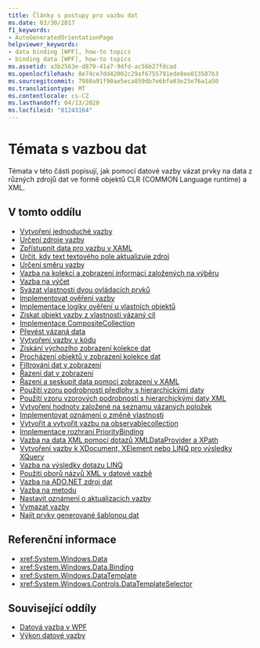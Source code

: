 ```yaml
---
title: Články s postupy pro vazbu dat
ms.date: 03/30/2017
f1_keywords:
- AutoGeneratedOrientationPage
helpviewer_keywords:
- data binding [WPF], how-to topics
- binding data [WPF], how-to topics
ms.assetid: a3b2563e-d879-41a7-9dfd-ac56b27fdcad
ms.openlocfilehash: 8e74ce7dd42002c29af6755791ede8ee013587b3
ms.sourcegitcommit: 7980a91f90ae5eca859db7e6bfa03e23e76a1a50
ms.translationtype: MT
ms.contentlocale: cs-CZ
ms.lasthandoff: 04/13/2020
ms.locfileid: "81243164"
---
```

# <a name="data-binding-how-to-topics"></a>Témata s vazbou dat

Témata v této části popisují, jak pomocí datové vazby vázat prvky na data z různých zdrojů dat ve formě objektů CLR (COMMON Language runtime) a XML.

## <a name="in-this-section"></a>V tomto oddílu

- [Vytvoření jednoduché vazby](how-to-create-a-simple-binding.md)
- [Určení zdroje vazby](how-to-specify-the-binding-source.md)
- [Zpřístupnit data pro vazbu v XAML](how-to-make-data-available-for-binding-in-xaml.md)
- [Určit, kdy text textového pole aktualizuje zdroj](how-to-control-when-the-textbox-text-updates-the-source.md)
- [Určení směru vazby](how-to-specify-the-direction-of-the-binding.md)
- [Vazba na kolekci a zobrazení informací založených na výběru](how-to-bind-to-a-collection-and-display-information-based-on-selection.md)
- [Vazba na výčet](how-to-bind-to-an-enumeration.md)
- [Svázat vlastnosti dvou ovládacích prvků](how-to-bind-the-properties-of-two-controls.md)
- [Implementovat ověření vazby](how-to-implement-binding-validation.md)
- [Implementace logiky ověření u vlastních objektů](how-to-implement-validation-logic-on-custom-objects.md)
- [Získat objekt vazby z vlastnosti vázaný cíl](how-to-get-the-binding-object-from-a-bound-target-property.md)
- [Implementace CompositeCollection](how-to-implement-a-compositecollection.md)
- [Převést vázaná data](how-to-convert-bound-data.md)
- [Vytvoření vazby v kódu](how-to-create-a-binding-in-code.md)
- [Získání výchozího zobrazení kolekce dat](how-to-get-the-default-view-of-a-data-collection.md)
- [Procházení objektů v zobrazení kolekce dat](how-to-navigate-through-the-objects-in-a-data-collectionview.md)
- [Filtrování dat v zobrazení](how-to-filter-data-in-a-view.md)
- [Řazení dat v zobrazení](how-to-sort-data-in-a-view.md)
- [Řazení a seskupit data pomocí zobrazení v XAML](how-to-sort-and-group-data-using-a-view-in-xaml.md)
- [Použití vzoru podrobností předlohy s hierarchickými daty](how-to-use-the-master-detail-pattern-with-hierarchical-data.md)
- [Použití vzoru vzorových podrobností s hierarchickými daty XML](how-to-use-the-master-detail-pattern-with-hierarchical-xml-data.md)
- [Vytvoření hodnoty založené na seznamu vázaných položek](how-to-produce-a-value-based-on-a-list-of-bound-items.md)
- [Implementovat oznámení o změně vlastnosti](how-to-implement-property-change-notification.md)
- [Vytvořit a vytvořit vazbu na observablecollection](how-to-create-and-bind-to-an-observablecollection.md)
- [Implementace rozhraní PriorityBinding](how-to-implement-prioritybinding.md)
- [Vazba na data XML pomocí dotazů XMLDataProvider a XPath](how-to-bind-to-xml-data-using-an-xmldataprovider-and-xpath-queries.md)
- [Vytvoření vazby k XDocument, XElement nebo LINQ pro výsledky XQuery](how-to-bind-to-xdocument-xelement-or-linq-for-xml-query-results.md)
- [Vazba na výsledky dotazu LINQ](how-to-bind-to-the-results-of-a-linq-query.md)
- [Použití oborů názvů XML v datové vazbě](how-to-use-xml-namespaces-in-data-binding.md)
- [Vazba na ADO.NET zdroj dat](how-to-bind-to-an-ado-net-data-source.md)
- [Vazba na metodu](how-to-bind-to-a-method.md)
- [Nastavit oznámení o aktualizacích vazby](how-to-set-up-notification-of-binding-updates.md)
- [Vymazat vazby](how-to-clear-bindings.md)
- [Najít prvky generované šablonou dat](how-to-find-datatemplate-generated-elements.md)

## <a name="reference"></a>Referenční informace

- <xref:System.Windows.Data>
- <xref:System.Windows.Data.Binding>
- <xref:System.Windows.DataTemplate>
- <xref:System.Windows.Controls.DataTemplateSelector>

## <a name="related-sections"></a>Související oddíly

- [Datová vazba v WPF](../../../desktop-wpf/data/data-binding-overview.md)
- [Výkon datové vazby](../advanced/optimizing-performance-data-binding.md)
